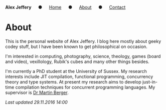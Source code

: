 **Alex Jeffery** &emsp; &#9679; &emsp; [Home](index.html) &emsp; &#9679; &emsp; [About](about.html) &emsp; &#9679; &emsp; [Contact](contact.html)

# About

This is the personal website of Alex Jeffery. I blog here mostly about geeky codey stuff, but I have been known to get philosophical on occasion.

I'm interested in computing, photography, science, theology, games (board and video), vexillology, Rubik's cubes and many other things besides.

I'm currently a PhD student at the University of Sussex. My research interests include JIT compilation, functional programming, concurrency theory and type systems. At present my research aims to develop just-in-time compilation techniques for concurrent programming languages. My supervisor is [Dr Martin Berger](http://users.sussex.ac.uk/~mfb21/).

_Last updated 29.11.2016 14:00_
